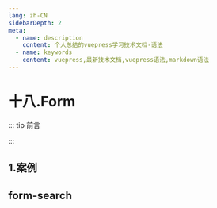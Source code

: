 ```yaml
---
lang: zh-CN
sidebarDepth: 2
meta:
  - name: description
    content: 个人总结的vuepress学习技术文档-语法
  - name: keywords
    content: vuepress,最新技术文档,vuepress语法,markdown语法
---
```


# 十八.Form

::: tip 前言

:::

## 1.案例

## form-search

<preview path="./form-search.vue"></preview>

<!-- ## search

<demo src="./search.vue" ></demo>  -->